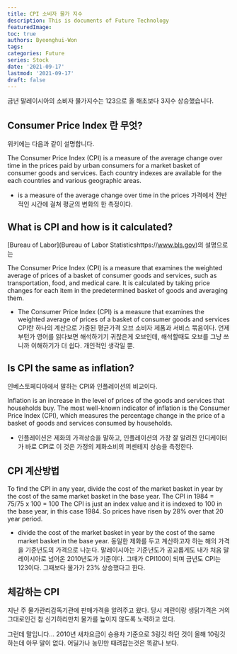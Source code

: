 ```yaml
---
title: CPI 소비자 물가 지수
description: This is documents of Future Technology
featuredImage: 
toc: true
authors: Byeonghui-Won
tags:
categories: Future
series: Stock
date: '2021-09-17'
lastmod: '2021-09-17'
draft: false
---
```


금년 말레이시아의 소비자 물가지수는 123으로 올 해초보다 3지수 상승했습니다.  

## Consumer Price Index 란 무엇?

위키에는 다음과 같이 설명합니다. 

The Consumer Price Index (CPI) is a measure of the average change over time in the prices paid by urban consumers for a market basket of consumer goods and services. Each country indexes are available for the each countries and various geographic areas.

+ is a measure of the average change over time in the prices 가격에서 전반적인 시간에 걸쳐 평균의 변화의 한 측정이다.



## What is CPI and how is it calculated?

[Bureau of Labor](Bureau of Labor Statisticshttps://www.bls.gov)의 설명으로는 

The Consumer Price Index (CPI) is a measure that examines the weighted average of prices of a basket of consumer goods and services, such as transportation, food, and medical care. It is calculated by taking price changes for each item in the predetermined basket of goods and averaging them.

+ The Consumer Price Index (CPI) is a measure that examines the weighted average of prices of a basket of consumer goods and services CPI란 하나의 계산으로 가중된 평균가격 오브 소비자 제품과 서비스 묶음이다. 언제부턴가 영어를 읽다보면 해석하기기 귀찮은게 오브인데, 해석할때도 오브를 그냥 쓰니까 이해하기가 더 쉽다. 개인적인 생각일 뿐.

## Is CPI the same as inflation?

인베스토페디아에서 말하는 CPI와 인플레이션의 비교이다. 

Inflation is an increase in the level of prices of the goods and services that households buy. The most well-known indicator of inflation is the Consumer Price Index (CPI), which measures the percentage change in the price of a basket of goods and services consumed by households.

+ 인플레이션은 제화의 가격상승을 말하고, 인플레이션의 가장 잘 알려진 인디케이터가 바로 CPI로 이 것은 가정의 제화소비의 퍼센테지 상승을 측정한다. 

## CPI 계산방법

To find the CPI in any year, divide the cost of the market basket in year by the cost of the same market basket in the base year. The CPI in 1984 = $75/$75 x 100 = 100 The CPI is just an index value and it is indexed to 100 in the base year, in this case 1984. So prices have risen by 28% over that 20 year period.

+ divide the cost of the market basket in year by the cost of the same market basket in the base year. 동일한 제화를 두고 계산하고자 하는 해의 가격을 기준년도의 가격으로 나눈다. 말레이시아는 기준년도가 공교롭게도 내가 처음 말레이시아로 넘어온 2010년도가 기준이다. 그때가 CPI100이 되며 금년도 CPI는 123이다. 그때보다 물가가 23% 상승했다고 한다. 

## 체감하는 CPI

지난 주 물가관리감독기관에 판매가격을 알려주고 왔다. 당시 계란이랑 생닭가격은 거의 그대로인건 참 신기하리만치 물가를 높이지 않도록 노력하고 있다. 

그런데 말입니다... 2010년 새차요금이 승용차 기준으로 3링깃 하던 것이 올해 10링깃 하는데 아무 말이 없다. 어딜가나 농민만 때려잡는것은 똑같나 보다.
